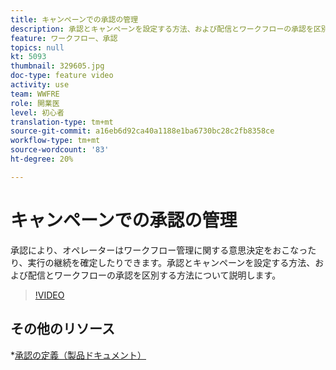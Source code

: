 ```yaml
---
title: キャンペーンでの承認の管理
description: 承認とキャンペーンを設定する方法、および配信とワークフローの承認を区別する方法について説明します。
feature: ワークフロー、承認
topics: null
kt: 5093
thumbnail: 329605.jpg
doc-type: feature video
activity: use
team: WWFRE
role: 開業医
level: 初心者
translation-type: tm+mt
source-git-commit: a16eb6d92ca40a1188e1ba6730bc28c2fb8358ce
workflow-type: tm+mt
source-wordcount: '83'
ht-degree: 20%

---
```



# キャンペーンでの承認の管理

承認により、オペレーターはワークフロー管理に関する意思決定をおこなったり、実行の継続を確定したりできます。承認とキャンペーンを設定する方法、および配信とワークフローの承認を区別する方法について説明します。

>[!VIDEO](https://video.tv.adobe.com/v/329605?quality=12)

## その他のリソース

*[承認の定義（製品ドキュメント）](https://experienceleague.adobe.com/docs/campaign-classic/using/automating-with-workflows/executing-a-workflow/defining-approvals.html?lang=en#sending-emails)
